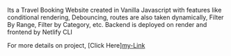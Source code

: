 Its a Travel Booking Website created in Vanilla Javascript with features like conditional rendering, Debouncing, routes are also taken dynamically, Filter By Range, Filter by Category, etc.
Backend is deployed on render and frontend by Netlify CLI

For more details on project, 
[Click Here]<a href="https://www.crio.do/learn/portfolio/jeevraj-vjti/ME_QTRIPDYNAMIC" target="_blank">[my-Link]



[my-Link]:  https://www.crio.do/learn/portfolio/jeevraj-vjti/ME_QTRIPDYNAMIC


